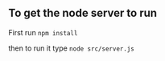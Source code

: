 ## To get the node server to run

First run `npm install`

then to run it type `node src/server.js`
